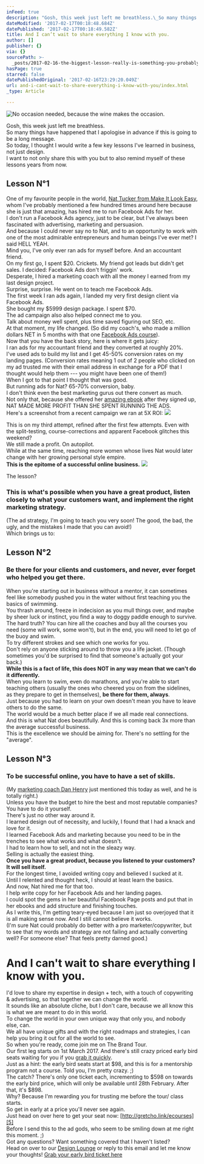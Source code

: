 ```yaml
---
inFeed: true
description: "Gosh, this week just left me breathless.\_So many things have happened that I apologise in advance if this is going to be a long message.So today, I thought I would write a few key lessons I’ve learned in business, not just design.I want to not only share this with you but to also remind myself of these lessons years from now."
dateModified: '2017-02-17T00:18:48.684Z'
datePublished: '2017-02-17T00:18:49.582Z'
title: And I can’t wait to share everything I know with you.
author: []
publisher: {}
via: {}
sourcePath: >-
  _posts/2017-02-16-the-biggest-lesson-really-is-something-you-probably-already.md
hasPage: true
starred: false
datePublishedOriginal: '2017-02-16T23:29:20.049Z'
url: and-i-cant-wait-to-share-everything-i-know-with-you/index.html
_type: Article

---
```

![No occasion needed, because the wine makes the occasion.](https://the-grid-user-content.s3-us-west-2.amazonaws.com/8fddfe5d-1638-4c63-9278-d68326018e0e.jpg)

Gosh, this week just left me breathless.   
So many things have happened that I apologise in advance if this is going to be a long message.  
So today, I thought I would write a few key lessons I've learned in business, not just design.  
I want to not only share this with you but to also remind myself of these lessons years from now.  

## **Lesson N°1**

One of my favourite people in the world, [Nat Tucker from Make It Look Easy][0], whom I've probably mentioned a few hundred times around here because she is just that amazing, has hired me to run Facebook Ads for her.  
I don't run a Facebook Ads agency, just to be clear, but I've always been fascinated with advertising, marketing and persuasion.   
And because I could never say no to Nat, and to an opportunity to work with one of the most admirable entrepreneurs and human beings I've ever met? I said HELL YEAH.  
Mind you, I've only ever ran ads for myself before. And an accountant friend.   
On my first go, I spent $20\. Crickets. My friend got leads but didn't get sales. I decided: Facebook Ads don't friggin' work.  
Desperate, I hired a marketing coach with all the money I earned from my last design project.  
Surprise, surprise. He went on to teach me Facebook Ads.  
The first week I ran ads again, I landed my very first design client via Facebook Ads.   
She bought my $5999 design package. I spent $70\.  
The ad campaign also also helped connect me to you.  
Talk about money well spent, plus time saved figuring out SEO, etc.  
At that moment, my life changed. (So did my coach's, who made a million dollars NET in 5 months with that one [Facebook Ads course][1]).  
Now that you have the back story, here is where it gets juicy:  
I ran ads for my accountant friend and they converted at roughly 20%.  
I've used ads to build my list and I get 45-50% conversion rates on my landing pages. (Conversion rates meaning 1 out of 2 people who clicked on my ad trusted me with their email address in exchange for a PDF that I thought would help them --- you might have been one of them!)  
When I got to that point I thought that was good.   
But running ads for Nat? 65-70% conversion, baby.   
I don't think even the best marketing gurus out there convert as much.  
Not only that, because she offered her [amazing ebook][2] after they signed up, NAT MADE MORE PROFIT THAN SHE SPENT RUNNING THE ADS.  
Here's a screenshot from a recent campaign we ran at 5X ROI:
![](https://the-grid-user-content.s3-us-west-2.amazonaws.com/ea1c68a2-3fcb-4564-81e6-0c0d1340962b.png)

This is on my third attempt, refined after the first few attempts. Even with the split-testing, course-corrections and apparent Facebook glitches this weekend?  
We still made a profit. On autopilot.  
While at the same time, reaching more women whose lives Nat would later change with her growing personal style empire.  
**This is the epitome of a successful online business.**
![](https://s3-us-west-2.amazonaws.com/the-grid-img/p/623e2a4d5dd3fa6b58b218ff59f635d7df352f04.png)

The lesson?

### This is what's possible when you have a great product, listen closely to what your customers want, and implement the right marketing strategy. 

(The ad strategy, I'm going to teach you very soon! The good, the bad, the ugly, and the mistakes I made that you can avoid!)  
Which brings us to:

## **Lesson N°2**

### Be there for your clients and customers, and never, ever forget who helped you get there. 

When you're starting out in business without a mentor, it can sometimes feel like somebody pushed you in the water without first teaching you the basics of swimming.   
You thrash around, freeze in indecision as you mull things over, and maybe by sheer luck or instinct, you find a way to doggy paddle enough to survive.  
The hard truth? You can hire all the coaches and buy all the courses you need (some will work, some won't), but in the end, you will need to let go of the buoy and swim.   
To try different strokes and see which one works for you.  
Don't rely on anyone sticking around to throw you a life jacket. (Though sometimes you'd be surprised to find that someone's actually got your back.)  
**While this is a fact of life, this does NOT in any way mean that we can't do it differently.**  
When you learn to swim, even do marathons, and you're able to start teaching others (usually the ones who cheered you on from the sidelines, as they prepare to get in themselves), **be there for them, always**.   
Just because you had to learn on your own doesn't mean you have to leave others to do the same.   
The world would be a much better place if we all made real connections.   
And this is what Nat does beautifully. And this is coming back 3x more than the average successful business.  
This is the excellence we should be aiming for. There's no settling for the "average".  

## **Lesson N°3**

### To be successful online, you have to have a set of skills.

(My [marketing coach Dan Henry][3] just mentioned this today as well, and he is totally right.)  
Unless you have the budget to hire the best and most reputable companies?  
You have to do it yourself.  
There's just no other way around it.   
I learned design out of necessity, and luckily, I found that I had a knack and love for it.   
I learned Facebook Ads and marketing because you need to be in the trenches to see what works and what doesn't.   
I had to learn how to sell, and not in the sleazy way.   
Selling is actually the easiest thing.  
**Once you have a great product, because you listened to your customers?   
It will sell itself.**  
For the longest time, I avoided writing copy and believed I sucked at it.   
Until I relented and thought heck, I should at least learn the basics.   
And now, Nat hired me for that too.   
I help write copy for her Facebook Ads and her landing pages.   
I could spot the gems in her beautiful Facebook Page posts and put that in her ebooks and add structure and finishing touches.  
As I write this, I'm getting teary-eyed because I am just so overjoyed that it is all making sense now. And I still cannot believe it works.  
(I'm sure Nat could probably do better with a pro marketer/copywriter, but to see that my words and strategy are not failing and actually converting well? For someone else? That feels pretty darned good.)  

# And I can't wait to share everything I know with you.

I'd love to share my expertise in design + tech, with a touch of copywriting & advertising, so that together we can change the world.  
It sounds like an absolute cliche, but I don't care, because we all know this is what we are meant to do in this world.  
To change the world in your own unique way that only you, and nobody else, can.  
We all have unique gifts and with the right roadmaps and strategies, I can help you bring it out for all the world to see.  
So when you're ready, come join me on The Brand Tour.   
Our first leg starts on 1st March 2017\. And there's still crazy priced early bird seats waiting for you if you [grab it quickly][4].   
Just as a hint: the early bird seats start at $98, and this is for a mentorship program not a course. Told you, I'm pretty crazy. ;)  
The catch? There's only one ticket each, incrementing to $598 on towards the early bird price, which will only be available until 28th February. After that, it's $898\.  
Why? Because I'm rewarding you for trusting me before the tour/ class starts.  
So get in early at a price you'll never see again.   
Just head on over here to get your seat now: [http://gretcho.link/ecourses][5]  
Before I send this to the ad gods, who seem to be smiling down at me right this moment. ;)  
Got any questions? Want something covered that I haven't listed?  
Head on over to our [Design Lounge][6] or reply to this email and let me know your thoughts! [Grab your early bird ticket here][7]

[0]: http://eightcorners.us13.list-manage2.com/track/click?u=7cd0ee9b8caa450bbc55bfd2b&id=4be7c78a01&e=2d0cdeeb8f
[1]: http://eightcorners.us13.list-manage.com/track/click?u=7cd0ee9b8caa450bbc55bfd2b&id=03e77ea6a5&e=2d0cdeeb8f
[2]: http://eightcorners.us13.list-manage.com/track/click?u=7cd0ee9b8caa450bbc55bfd2b&id=d5e5684fd0&e=2d0cdeeb8f
[3]: http://eightcorners.us13.list-manage.com/track/click?u=7cd0ee9b8caa450bbc55bfd2b&id=62ac87dd1a&e=2d0cdeeb8f
[4]: http://eightcorners.us13.list-manage2.com/track/click?u=7cd0ee9b8caa450bbc55bfd2b&id=2ac2f19697&e=2d0cdeeb8f
[5]: http://eightcorners.us13.list-manage1.com/track/click?u=7cd0ee9b8caa450bbc55bfd2b&id=d75a89edb6&e=2d0cdeeb8f
[6]: http://eightcorners.us13.list-manage.com/track/click?u=7cd0ee9b8caa450bbc55bfd2b&id=ad8c34617c&e=2d0cdeeb8f
[7]: http://gretcho.link/ecourses